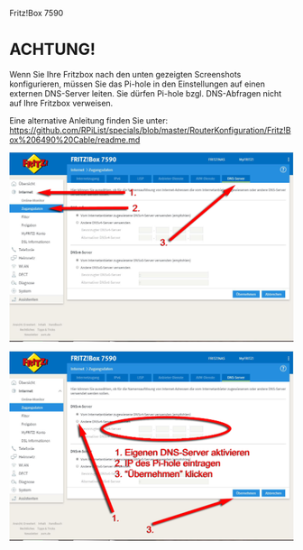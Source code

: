 Fritz!Box 7590

# ACHTUNG!

Wenn Sie Ihre Fritzbox nach den unten gezeigten Screenshots konfigurieren, müssen Sie das Pi-hole in den Einstellungen auf einen externen DNS-Server leiten. Sie dürfen Pi-hole bzgl. DNS-Abfragen nicht auf Ihre Fritzbox verweisen.

Eine alternative Anleitung finden Sie unter: https://github.com/RPiList/specials/blob/master/RouterKonfiguration/Fritz!Box%206490%20Cable/readme.md

![](FritzBox7590-1.png)

![](FritzBox7590-2.png)
